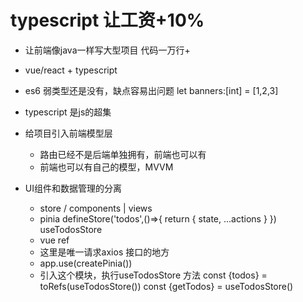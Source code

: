 # typescript 让工资+10%
- 让前端像java一样写大型项目 代码一万行+
- vue/react + typescript
- es6
   弱类型还是没有，缺点容易出问题
   let banners:[int] = [1,2,3]
- typescript 是js的超集
- 给项目引入前端模型层
   - 路由已经不是后端单独拥有，前端也可以有
   - 前端也可以有自己的模型，MVVM

- UI组件和数据管理的分离
   - store / components | views
   - pinia defineStore('todos',()=>{
      return {
         state,
         ...actions
      }
   }) useTodosStore
   - vue ref
   - 这里是唯一请求axios 接口的地方
   - app.use(createPinia())
   - 引入这个模块，执行useTodosStore 方法
   const {todos} = toRefs(useTodosStore())
   const {getTodos} = useTodosStore()